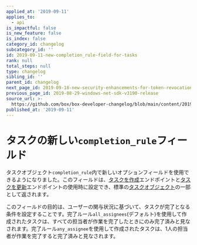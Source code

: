 ```yaml
---
applied_at: '2019-09-11'
applies_to:
  - api
is_impactful: false
is_new_feature: false
is_index: false
category_id: changelog
subcategory_id: ''
id: 2019-09-11-new-completion_rule-field-for-tasks
rank: null
total_steps: null
type: changelog
sibling_id: ''
parent_id: changelog
next_page_id: 2019-09-18-new-security-enhancements-for-token-revocation
previous_page_id: 2019-08-29-windows-net-sdk-v3190-release
source_url: >-
  https://github.com/box/box-developer-changelog/blob/main/content/2019/09-11-new-completion_rule-field-for-tasks.md
published_at: '2019-09-11'
---
```

# タスクの新しい`completion_rule`フィールド

タスクオブジェクト`completion_rule`内で新しいオプションフィールドを使用できるようになりました。このフィールドは、[タスクを作成](endpoint://post-tasks)エンドポイントと[タスクを更新](endpoint://put-tasks-id)エンドポイントの使用時に設定でき、標準の[タスクオブジェクト](endpoint://resources/task/)の一部として返されます。

このフィールドの目的は、ユーザーの関与状況に基づいて、タスクが完了となる条件を設定することです。完了ルール`all_assignees`(デフォルト)を使用して作成されたタスクは、すべての担当者が作業を完了したときにのみ完了済みと見なされます。完了ルール`any_assignee`を使用して作成されたタスクは、1人の担当者が作業を完了すると完了済みと見なされます。
